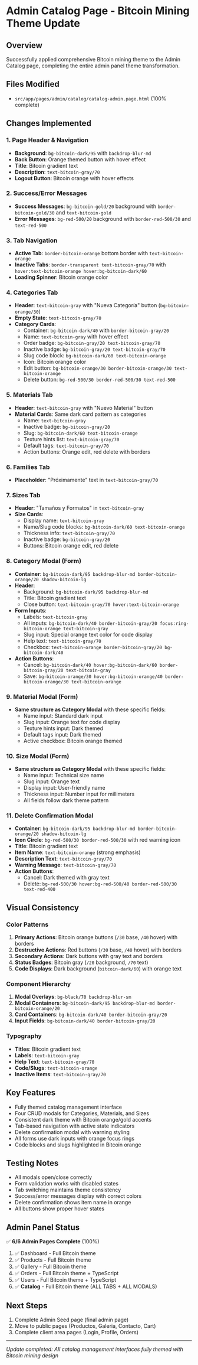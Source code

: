 # Admin Catalog Page - Bitcoin Mining Theme Update

## Overview
Successfully applied comprehensive Bitcoin mining theme to the Admin Catalog page, completing the entire admin panel theme transformation.

## Files Modified
- `src/app/pages/admin/catalog/catalog-admin.page.html` (100% complete)

## Changes Implemented

### 1. Page Header & Navigation
- **Background**: `bg-bitcoin-dark/95` with `backdrop-blur-md`
- **Back Button**: Orange themed button with hover effect
- **Title**: Bitcoin gradient text
- **Description**: `text-bitcoin-gray/70`
- **Logout Button**: Bitcoin orange with hover effects

### 2. Success/Error Messages
- **Success Messages**: `bg-bitcoin-gold/20` background with `border-bitcoin-gold/30` and `text-bitcoin-gold`
- **Error Messages**: `bg-red-500/20` background with `border-red-500/30` and `text-red-500`

### 3. Tab Navigation
- **Active Tab**: `border-bitcoin-orange` bottom border with `text-bitcoin-orange`
- **Inactive Tabs**: `border-transparent text-bitcoin-gray/70` with `hover:text-bitcoin-orange hover:bg-bitcoin-dark/60`
- **Loading Spinner**: Bitcoin orange color

### 4. Categories Tab
- **Header**: `text-bitcoin-gray` with "Nueva Categoría" button (`bg-bitcoin-orange/30`)
- **Empty State**: `text-bitcoin-gray/70`
- **Category Cards**: 
  - Container: `bg-bitcoin-dark/40` with `border-bitcoin-gray/20`
  - Name: `text-bitcoin-gray` with hover effect
  - Order badge: `bg-bitcoin-gray/20 text-bitcoin-gray/70`
  - Inactive badge: `bg-bitcoin-gray/20 text-bitcoin-gray/70`
  - Slug code block: `bg-bitcoin-dark/60 text-bitcoin-orange`
  - Icon: Bitcoin orange color
  - Edit button: `bg-bitcoin-orange/30 border-bitcoin-orange/30 text-bitcoin-orange`
  - Delete button: `bg-red-500/30 border-red-500/30 text-red-500`

### 5. Materials Tab
- **Header**: `text-bitcoin-gray` with "Nuevo Material" button
- **Material Cards**: Same dark card pattern as categories
  - Name: `text-bitcoin-gray`
  - Inactive badge: `bg-bitcoin-gray/20`
  - Slug: `bg-bitcoin-dark/60 text-bitcoin-orange`
  - Texture hints list: `text-bitcoin-gray/70`
  - Default tags: `text-bitcoin-gray/70`
  - Action buttons: Orange edit, red delete with borders

### 6. Families Tab
- **Placeholder**: "Próximamente" text in `text-bitcoin-gray/70`

### 7. Sizes Tab
- **Header**: "Tamaños y Formatos" in `text-bitcoin-gray`
- **Size Cards**: 
  - Display name: `text-bitcoin-gray`
  - Name/Slug code blocks: `bg-bitcoin-dark/60 text-bitcoin-orange`
  - Thickness info: `text-bitcoin-gray/70`
  - Inactive badge: `bg-bitcoin-gray/20`
  - Buttons: Bitcoin orange edit, red delete

### 8. Category Modal (Form)
- **Container**: `bg-bitcoin-dark/95 backdrop-blur-md border-bitcoin-orange/20 shadow-bitcoin-lg`
- **Header**: 
  - Background: `bg-bitcoin-dark/95 backdrop-blur-md`
  - Title: Bitcoin gradient text
  - Close button: `text-bitcoin-gray/70 hover:text-bitcoin-orange`
- **Form Inputs**:
  - Labels: `text-bitcoin-gray`
  - All inputs: `bg-bitcoin-dark/40 border-bitcoin-gray/20 focus:ring-bitcoin-orange text-bitcoin-gray`
  - Slug input: Special orange text color for code display
  - Help text: `text-bitcoin-gray/70`
  - Checkbox: `text-bitcoin-orange border-bitcoin-gray/20 bg-bitcoin-dark/40`
- **Action Buttons**:
  - Cancel: `bg-bitcoin-dark/40 hover:bg-bitcoin-dark/60 border-bitcoin-gray/20 text-bitcoin-gray`
  - Save: `bg-bitcoin-orange/30 hover:bg-bitcoin-orange/40 border-bitcoin-orange/30 text-bitcoin-orange`

### 9. Material Modal (Form)
- **Same structure as Category Modal** with these specific fields:
  - Name input: Standard dark input
  - Slug input: Orange text for code display
  - Texture hints input: Dark themed
  - Default tags input: Dark themed
  - Active checkbox: Bitcoin orange themed

### 10. Size Modal (Form)
- **Same structure as Category Modal** with these specific fields:
  - Name input: Technical size name
  - Slug input: Orange text
  - Display input: User-friendly name
  - Thickness input: Number input for millimeters
  - All fields follow dark theme pattern

### 11. Delete Confirmation Modal
- **Container**: `bg-bitcoin-dark/95 backdrop-blur-md border-bitcoin-orange/20 shadow-bitcoin-lg`
- **Icon Circle**: `bg-red-500/30 border-red-500/30` with red warning icon
- **Title**: Bitcoin gradient text
- **Item Name**: `text-bitcoin-orange` (strong emphasis)
- **Description Text**: `text-bitcoin-gray/70`
- **Warning Message**: `text-bitcoin-gray/70`
- **Action Buttons**:
  - Cancel: Dark themed with gray text
  - Delete: `bg-red-500/30 hover:bg-red-500/40 border-red-500/30 text-red-400`

## Visual Consistency

### Color Patterns
1. **Primary Actions**: Bitcoin orange buttons (`/30` base, `/40` hover) with borders
2. **Destructive Actions**: Red buttons (`/30` base, `/40` hover) with borders
3. **Secondary Actions**: Dark buttons with gray text and borders
4. **Status Badges**: Bitcoin gray (`/20` background, `/70` text)
5. **Code Displays**: Dark background (`bitcoin-dark/60`) with orange text

### Component Hierarchy
1. **Modal Overlays**: `bg-black/70 backdrop-blur-sm`
2. **Modal Containers**: `bg-bitcoin-dark/95 backdrop-blur-md border-bitcoin-orange/20`
3. **Card Containers**: `bg-bitcoin-dark/40 border-bitcoin-gray/20`
4. **Input Fields**: `bg-bitcoin-dark/40 border-bitcoin-gray/20`

### Typography
- **Titles**: Bitcoin gradient text
- **Labels**: `text-bitcoin-gray`
- **Help Text**: `text-bitcoin-gray/70`
- **Code/Slugs**: `text-bitcoin-orange`
- **Inactive Items**: `text-bitcoin-gray/70`

## Key Features
- Fully themed catalog management interface
- Four CRUD modals for Categories, Materials, and Sizes
- Consistent dark theme with Bitcoin orange/gold accents
- Tab-based navigation with active state indicators
- Delete confirmation modal with warning styling
- All forms use dark inputs with orange focus rings
- Code blocks and slugs highlighted in Bitcoin orange

## Testing Notes
- All modals open/close correctly
- Form validation works with disabled states
- Tab switching maintains theme consistency
- Success/error messages display with correct colors
- Delete confirmation shows item name in orange
- All buttons show proper hover states

## Admin Panel Status
✅ **6/6 Admin Pages Complete** (100%)
1. ✅ Dashboard - Full Bitcoin theme
2. ✅ Products - Full Bitcoin theme
3. ✅ Gallery - Full Bitcoin theme
4. ✅ Orders - Full Bitcoin theme + TypeScript
5. ✅ Users - Full Bitcoin theme + TypeScript
6. ✅ **Catalog** - Full Bitcoin theme (ALL TABS + ALL MODALS)

## Next Steps
1. Complete Admin Seed page (final admin page)
2. Move to public pages (Productos, Galeria, Contacto, Cart)
3. Complete client area pages (Login, Profile, Orders)

---
*Update completed: All catalog management interfaces fully themed with Bitcoin mining design*
